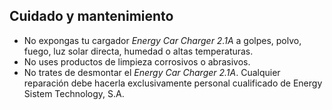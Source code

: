 ## Cuidado y mantenimiento

- No expongas tu cargador *Energy Car Charger 2.1A* a golpes, polvo, fuego, luz solar directa, humedad o altas temperaturas.
- No uses productos de limpieza corrosivos o abrasivos.
- No trates de desmontar el *Energy Car Charger 2.1A*. Cualquier reparación debe hacerla exclusivamente personal cualificado de Energy Sistem Technology, S.A.
